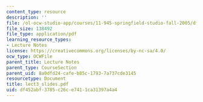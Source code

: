 ```yaml
---
content_type: resource
description: ''
file: /ol-ocw-studio-app/courses/11-945-springfield-studio-fall-2005/df452abf3785c26ce7411ca31397a4a4_lect3_slides.pdf
file_size: 138492
file_type: application/pdf
learning_resource_types:
- Lecture Notes
license: https://creativecommons.org/licenses/by-nc-sa/4.0/
ocw_type: OCWFile
parent_title: Lecture Notes
parent_type: CourseSection
parent_uid: 8a0dfd24-cafe-b85c-1793-7a737cde3145
resourcetype: Document
title: lect3_slides.pdf
uid: df452abf-3785-c26c-e741-1ca31397a4a4
---
```

